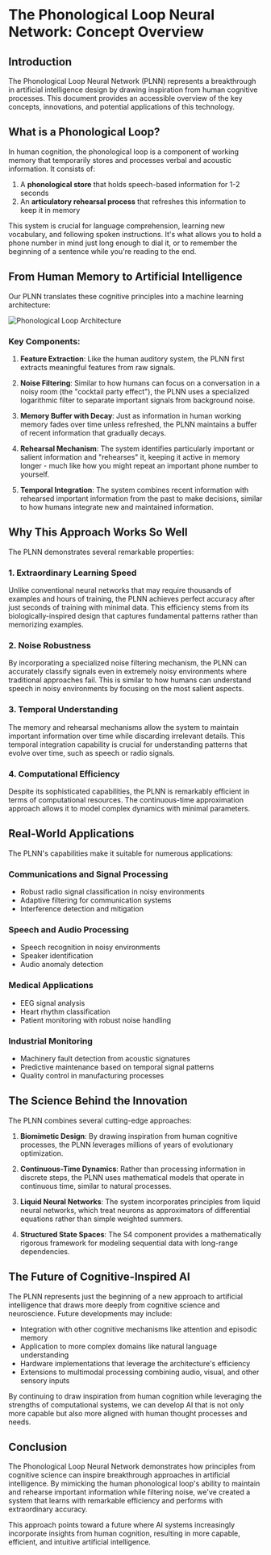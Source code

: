 # The Phonological Loop Neural Network: Concept Overview

## Introduction

The Phonological Loop Neural Network (PLNN) represents a breakthrough in artificial intelligence design by drawing inspiration from human cognitive processes. This document provides an accessible overview of the key concepts, innovations, and potential applications of this technology.

## What is a Phonological Loop?

In human cognition, the phonological loop is a component of working memory that temporarily stores and processes verbal and acoustic information. It consists of:

1. A **phonological store** that holds speech-based information for 1-2 seconds
2. An **articulatory rehearsal process** that refreshes this information to keep it in memory

This system is crucial for language comprehension, learning new vocabulary, and following spoken instructions. It's what allows you to hold a phone number in mind just long enough to dial it, or to remember the beginning of a sentence while you're reading to the end.

## From Human Memory to Artificial Intelligence

Our PLNN translates these cognitive principles into a machine learning architecture:

![Phonological Loop Architecture](https://via.placeholder.com/800x400?text=Phonological+Loop+Architecture)

### Key Components:

1. **Feature Extraction**: Like the human auditory system, the PLNN first extracts meaningful features from raw signals.

2. **Noise Filtering**: Similar to how humans can focus on a conversation in a noisy room (the "cocktail party effect"), the PLNN uses a specialized logarithmic filter to separate important signals from background noise.

3. **Memory Buffer with Decay**: Just as information in human working memory fades over time unless refreshed, the PLNN maintains a buffer of recent information that gradually decays.

4. **Rehearsal Mechanism**: The system identifies particularly important or salient information and "rehearses" it, keeping it active in memory longer - much like how you might repeat an important phone number to yourself.

5. **Temporal Integration**: The system combines recent information with rehearsed important information from the past to make decisions, similar to how humans integrate new and maintained information.

## Why This Approach Works So Well

The PLNN demonstrates several remarkable properties:

### 1. Extraordinary Learning Speed

Unlike conventional neural networks that may require thousands of examples and hours of training, the PLNN achieves perfect accuracy after just seconds of training with minimal data. This efficiency stems from its biologically-inspired design that captures fundamental patterns rather than memorizing examples.

### 2. Noise Robustness

By incorporating a specialized noise filtering mechanism, the PLNN can accurately classify signals even in extremely noisy environments where traditional approaches fail. This is similar to how humans can understand speech in noisy environments by focusing on the most salient aspects.

### 3. Temporal Understanding

The memory and rehearsal mechanisms allow the system to maintain important information over time while discarding irrelevant details. This temporal integration capability is crucial for understanding patterns that evolve over time, such as speech or radio signals.

### 4. Computational Efficiency

Despite its sophisticated capabilities, the PLNN is remarkably efficient in terms of computational resources. The continuous-time approximation approach allows it to model complex dynamics with minimal parameters.

## Real-World Applications

The PLNN's capabilities make it suitable for numerous applications:

### Communications and Signal Processing
- Robust radio signal classification in noisy environments
- Adaptive filtering for communication systems
- Interference detection and mitigation

### Speech and Audio Processing
- Speech recognition in noisy environments
- Speaker identification
- Audio anomaly detection

### Medical Applications
- EEG signal analysis
- Heart rhythm classification
- Patient monitoring with robust noise handling

### Industrial Monitoring
- Machinery fault detection from acoustic signatures
- Predictive maintenance based on temporal signal patterns
- Quality control in manufacturing processes

## The Science Behind the Innovation

The PLNN combines several cutting-edge approaches:

1. **Biomimetic Design**: By drawing inspiration from human cognitive processes, the PLNN leverages millions of years of evolutionary optimization.

2. **Continuous-Time Dynamics**: Rather than processing information in discrete steps, the PLNN uses mathematical models that operate in continuous time, similar to natural processes.

3. **Liquid Neural Networks**: The system incorporates principles from liquid neural networks, which treat neurons as approximators of differential equations rather than simple weighted summers.

4. **Structured State Spaces**: The S4 component provides a mathematically rigorous framework for modeling sequential data with long-range dependencies.

## The Future of Cognitive-Inspired AI

The PLNN represents just the beginning of a new approach to artificial intelligence that draws more deeply from cognitive science and neuroscience. Future developments may include:

- Integration with other cognitive mechanisms like attention and episodic memory
- Application to more complex domains like natural language understanding
- Hardware implementations that leverage the architecture's efficiency
- Extensions to multimodal processing combining audio, visual, and other sensory inputs

By continuing to draw inspiration from human cognition while leveraging the strengths of computational systems, we can develop AI that is not only more capable but also more aligned with human thought processes and needs.

## Conclusion

The Phonological Loop Neural Network demonstrates how principles from cognitive science can inspire breakthrough approaches in artificial intelligence. By mimicking the human phonological loop's ability to maintain and rehearse important information while filtering noise, we've created a system that learns with remarkable efficiency and performs with extraordinary accuracy.

This approach points toward a future where AI systems increasingly incorporate insights from human cognition, resulting in more capable, efficient, and intuitive artificial intelligence.